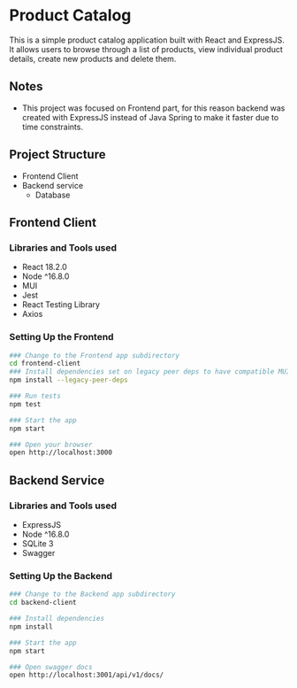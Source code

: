 
# Product Catalog

This is a simple product catalog application built with React and ExpressJS. It allows users to browse through a list of products, view individual product details, create new products and delete them.

## Notes

- This project was focused on Frontend part, for this reason backend was created with ExpressJS instead of Java Spring to make it faster due to time constraints.

## Project Structure
- Frontend Client
- Backend service
  - Database

## Frontend Client
### Libraries and Tools used
- React 18.2.0
- Node ^16.8.0
- MUI
- Jest
- React Testing Library
- Axios

### Setting Up the Frontend
```sh
### Change to the Frontend app subdirectory
cd frontend-client
### Install dependencies set on legacy peer deps to have compatible MUI with latest release of React 18.2 (If we want to avoid this flag we need to downgrade the version of react to 16 or 17)
npm install --legacy-peer-deps

### Run tests
npm test

### Start the app
npm start

### Open your browser
open http://localhost:3000
```

## Backend Service
### Libraries and Tools used
- ExpressJS
- Node ^16.8.0
- SQLite 3
- Swagger

### Setting Up the Backend
```sh
### Change to the Backend app subdirectory
cd backend-client

### Install dependencies
npm install

### Start the app
npm start

### Open swagger docs
open http://localhost:3001/api/v1/docs/
```